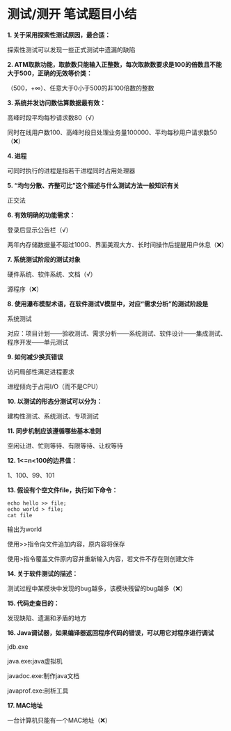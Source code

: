 # 测试/测开 笔试题目小结

**1. 关于采用探索性测试原因，最合适：**

探索性测试可以发现一些正式测试中遗漏的缺陷

**2. ATM取款功能，取款数只能输入正整数，每次取款数要求是100的倍数且不能大于500，正确的无效等价类：**

（500，+∞）、任意大于0小于500的非100倍数的整数

**3. 系统并发访问数估算数据最有效：**

高峰时段平均每秒请求数80（√）

同时在线用户数100、高峰时段日处理业务量100000、平均每秒用户请求数50（❌）

**4. 进程**

可同时执行的进程是指若干进程同时占用处理器

**5. “均匀分散、齐整可比”这个描述与什么测试方法一般知识有关**

正交法

**6. 有效明确的功能需求：**

登录后显示公告栏（√）

两年内存储数据量不超过100G、界面美观大方、长时间操作后提醒用户休息（❌）

**7. 系统测试阶段的测试对象**

硬件系统、软件系统、文档（√）

源程序（❌）

**8. 使用瀑布模型术语，在软件测试V模型中，对应“需求分析”的测试阶段是**

系统测试

对应：项目计划——验收测试、需求分析——系统测试、软件设计——集成测试、程序开发——单元测试

**9. 如何减少换页错误**

访问局部性满足进程要求

进程倾向于占用I/O（而不是CPU）

**10. 以测试的形态分测试可以分为：**

建构性测试、系统测试、专项测试

**11. 同步机制应该遵循哪些基本准则**

空闲让进、忙则等待、有限等待、让权等待

**12. 1<=n<100的边界值：**

1、100、99、101

**13. 假设有个空文件file，执行如下命令：**

```shell
echo hello >> file;
echo world > file;
cat file
```

输出为world

使用>>指令向文件追加内容，原内容将保存

使用>指令覆盖文件原内容并重新输入内容，若文件不存在则创建文件

**14. 关于软件测试的描述：**

测试过程中某模块中发现的bug越多，该模块残留的bug越多（❌）

**15. 代码走查目的：**

发现缺陷、遗漏和矛盾的地方

**16. Java调试器，如果编译器返回程序代码的错误，可以用它对程序进行调试**

jdb.exe

java.exe:java虚拟机

javadoc.exe:制作java文档

javaprof.exe:剖析工具

**17. MAC地址**

一台计算机只能有一个MAC地址（❌）